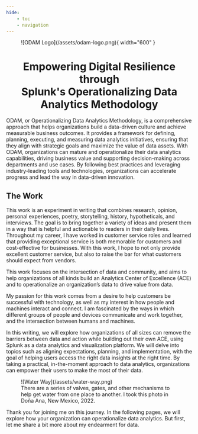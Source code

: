 ```yaml
---
hide:
    - toc
    - navigation
---
```

<figure markdown>
  ![ODAM Logo](/assets/odam-logo.png){ width="600" }
</figure>

<h1 style="text-align:center">Empowering Digital Resilience through<br>Splunk's Operationalizing Data Analytics Methodology</h1>

ODAM, or Operationalizing Data Analytics Methodology, is a comprehensive approach that helps organizations build a data-driven culture and achieve measurable business outcomes. It provides a framework for defining, planning, executing, and measuring data analytics initiatives, ensuring that they align with strategic goals and maximize the value of data assets. With ODAM, organizations can mature and operationalize their data analytics capabilities, driving business value and supporting decision-making across departments and use cases. By following best practices and leveraging industry-leading tools and technologies, organizations can accelerate progress and lead the way in data-driven innovation.

## The Work

This work is an experiment in writing that combines research, opinion, personal experiences, poetry, storytelling, history, hypotheticals, and interviews. The goal is to bring together a variety of ideas and present them in a way that is helpful and actionable to readers in their daily lives. Throughout my career, I have worked in customer service roles and learned that providing exceptional service is both memorable for customers and cost-effective for businesses. With this work, I hope to not only provide excellent customer service, but also to raise the bar for what customers should expect from vendors.

This work focuses on the intersection of data and community, and aims to help organizations of all kinds build an Analytics Center of Excellence (ACE) and to operationalize an organization’s data to drive value from data.

My passion for this work comes from a desire to help customers be successful with technology, as well as my interest in how people and machines interact and connect. I am fascinated by the ways in which different groups of people and devices communicate and work together, and the intersection between humans and machines.

In this writing, we will explore how organizations of all sizes can remove the barriers between data and action while building out their own ACE, using Splunk as a data analytics and visualization platform. We will delve into topics such as aligning expectations, planning, and implementation, with the goal of helping users access the right data insights at the right time. By taking a practical, in-the-moment approach to data analytics, organizations can empower their users to make the most of their data.

<figure markdown>
  ![Water Way](/assets/water-way.png)
  <figcaption>There are a series of valves, gates, and other mechanisms to help get water from one place to another. I took this photo in Doña Ana, New Mexico, 2022.</figcaption>
</figure>

Thank you for joining me on this journey. In the following pages, we will explore how your organization can operationalize data analytics. But first, let me share a bit more about my endearment for data.